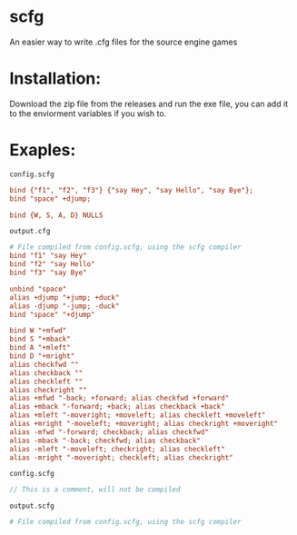 # scfg
An easier way to write .cfg files for the source engine games

# Installation:
Download the zip file from the releases and run the exe file, you can add it to the enviorment variables if you wish to.

# Exaples:

`config.scfg`
```cfg
bind {"f1", "f2", "f3"} {"say Hey", "say Hello", "say Bye"};
bind "space" +djump;

bind {W, S, A, D} NULLS
```

`output.cfg`
```cfg
# File compiled from config.scfg, using the scfg compiler
bind "f1" "say Hey"
bind "f2" "say Hello"
bind "f3" "say Bye"

unbind "space"
alias +djump "+jump; +duck"
alias -djump "-jump; -duck"
bind "space" "+djump"

bind W "+mfwd"
bind S "+mback"
bind A "+mleft"
bind D "+mright"
alias checkfwd ""
alias checkback ""
alias checkleft ""
alias checkright ""
alias +mfwd "-back; +forward; alias checkfwd +forward"
alias +mback "-forward; +back; alias checkback +back"
alias +mleft "-moveright; +moveleft; alias checkleft +moveleft"
alias +mright "-moveleft; +moveright; alias checkright +moveright"
alias -mfwd "-forward; checkback; alias checkfwd"
alias -mback "-back; checkfwd; alias checkback"
alias -mleft "-moveleft; checkright; alias checkleft"
alias -mright "-moveright; checkleft; alias checkright"
```

`config.scfg`
```go
// This is a comment, will not be compiled
```

`output.scfg`
```cfg
# File compiled from config.scfg, using the scfg compiler
```
